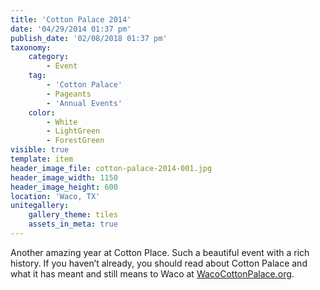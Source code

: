 ```yaml
---
title: 'Cotton Palace 2014'
date: '04/29/2014 01:37 pm'
publish_date: '02/08/2018 01:37 pm'
taxonomy:
    category:
        - Event
    tag:
        - 'Cotton Palace'
        - Pageants
        - 'Annual Events'
    color:
        - White
        - LightGreen
        - ForestGreen
visible: true
template: item
header_image_file: cotton-palace-2014-001.jpg
header_image_width: 1150
header_image_height: 600
location: 'Waco, TX'
unitegallery:
    gallery_theme: tiles
    assets_in_meta: true
---
```


Another amazing year at Cotton Place. Such a beautiful event with a rich history. If you haven’t already, you should read about Cotton Palace and what it has meant and still means to Waco at [WacoCottonPalace.org](http://www.wacocottonpalace.org/).